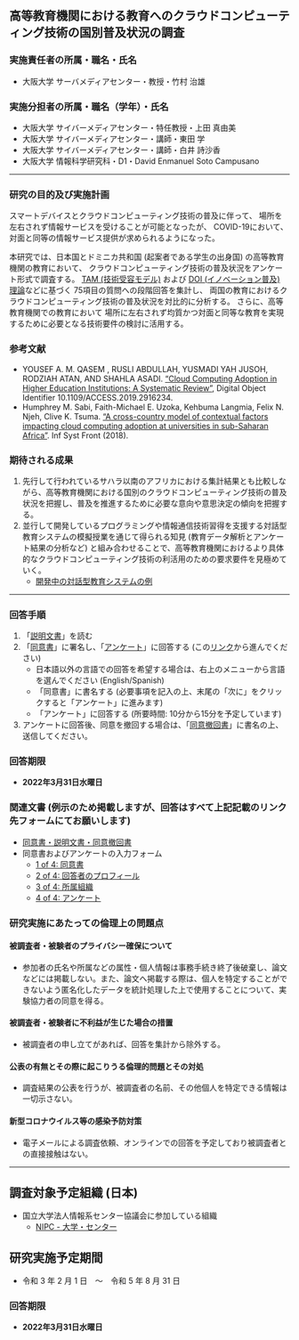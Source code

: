 ## 高等教育機関における教育へのクラウドコンピューティング技術の国別普及状況の調査

### 実施責任者の所属・職名・氏名
* 大阪大学 サーバメディアセンター・教授・竹村 治雄

### 実施分担者の所属・職名（学年）・氏名
* 大阪大学 サイバーメディアセンター・特任教授・上田 真由美 
* 大阪大学 サイバーメディアセンター・講師・東田 学 
* 大阪大学 サイバーメディアセンター・講師・白井 詩沙香 
* 大阪大学 情報科学研究科・D1・David Enmanuel Soto Campusano
---

### 研究の目的及び実施計画

スマートデバイスとクラウドコンピューティング技術の普及に伴って、
場所を左右されず情報サービスを受けることが可能となったが、
COVID-19において、対面と同等の情報サービス提供が求められるようになった。

本研究では、日本国とドミニカ共和国 (起案者である学生の出身国) の高等教育機関の教育において、
クラウドコンピューティング技術の普及状況をアンケート形式で調査する。
[TAM (技術受容モデル)](https://en.wikipedia.org/wiki/Technology_acceptance_model)
および [DOI (イノベーション普及) 理論](https://en.wikipedia.org/wiki/Diffusion_of_innovations)などに基づく
75項目の質問への段階回答を集計し、
両国の教育におけるクラウドコンピューティング技術の普及状況を対比的に分析する。
さらに、高等教育機関での教育において
場所に左右されず均質かつ対面と同等な教育を実現するために必要となる技術要件の検討に活用する。

### 参考文献

* YOUSEF A. M. QASEM , RUSLI ABDULLAH, YUSMADI YAH JUSOH, RODZIAH ATAN, AND SHAHLA ASADI. [“Cloud Computing Adoption in Higher Education Institutions: A Systematic Review”](https://link.springer.com/content/pdf/10.1007/s10586-015-0490-4.pdf), Digital Object Identifier 10.1109/ACCESS.2019.2916234. 
* Humphrey M. Sabi, Faith-Michael E. Uzoka, Kehbuma Langmia, Felix N. Njeh, Clive K. Tsuma. [“A cross-country model of contextual factors impacting cloud computing adoption at universities in sub-Saharan Africa”](https://link.springer.com/content/pdf/10.1007/s10796-017-9739-1.pdf). Inf Syst Front (2018).
 
### 期待される成果

1. 先行して行われているサハラ以南のアフリカにおける集計結果とも比較しながら、高等教育機関における国別のクラウドコンピューティング技術の普及状況を把握し、普及を推進するために必要な意向や意思決定の傾向を把握する。
2. 並行して開発しているプログラミングや情報通信技術習得を支援する対話型教育システムの模擬授業を通じて得られる知見 (教育データ解析とアンケート結果の分析など) と組み合わせることで、高等教育機関におけるより具体的なクラウドコンピューティング技術の利活用のための要求要件を見極めていく。
   * [開発中の対話型教育システムの例](http://ou-nre-test-lx.japaneast.cloudapp.azure.com:30001/catalog/)
---

### 回答手順
1. 「[説明文書]()」を読む
2. 「[同意書]()」に署名し、「[アンケート]()」に回答する (この[リンク]()から進んでください)
   * 日本語以外の言語での回答を希望する場合は、右上のメニューから言語を選んでください (English/Spanish)
   * 「同意書」に書名する (必要事項を記入の上、末尾の「次に」をクリックすると「アンケート」に進みます)
   * 「アンケート」に回答する (所要時間: 10分から15分を予定しています)
3. アンケートに回答後、同意を撤回する場合は、「[同意撤回書]()」に書名の上、送信してください。

### 回答期限
* **2022年3月31日水曜日**

### 関連文書 (例示のため掲載しますが、回答はすべて上記記載のリンク先フォームにてお願いします)
* [同意書・説明文書・同意撤回書](https://github.com/Cloudedu-Osaka/cloudedu-osaka.github.io/blob/main/questionnaire2022/ja/%E5%90%8C%E6%84%8F%E6%9B%B8%E3%83%BB%E8%AA%AC%E6%98%8E%E6%96%87%E6%9B%B8%E3%83%BB%E5%90%8C%E6%84%8F%E6%92%A4%E5%9B%9E%E6%9B%B820210114_David.pdf)
* 同意書およびアンケートの入力フォーム
  * [1 of 4: 同意書](https://github.com/Cloudedu-Osaka/cloudedu-osaka.github.io/blob/main/questionnaire2022/ja/%E6%95%99%E8%82%B2%E7%8F%BE%E5%A0%B4%E3%81%AB%E3%81%8A%E3%81%91%E3%82%8B%E3%82%AF%E3%83%A9%E3%82%A6%E3%83%88%E3%82%99%E3%82%B3%E3%83%B3%E3%83%92%E3%82%9A%E3%83%A5%E3%83%BC%E3%83%86%E3%82%A3%E3%83%B3%E3%82%AF%E3%82%99%20%E3%82%A2%E3%83%B3%E3%82%B1%E3%83%BC%E3%83%88%E8%AA%BF%E6%9F%BBV2.0%2C%201of4.pdf)
  * [2 of 4: 回答者のプロフィール](https://github.com/Cloudedu-Osaka/cloudedu-osaka.github.io/blob/main/questionnaire2022/ja/%E6%95%99%E8%82%B2%E7%8F%BE%E5%A0%B4%E3%81%AB%E3%81%8A%E3%81%91%E3%82%8B%E3%82%AF%E3%83%A9%E3%82%A6%E3%83%88%E3%82%99%E3%82%B3%E3%83%B3%E3%83%92%E3%82%9A%E3%83%A5%E3%83%BC%E3%83%86%E3%82%A3%E3%83%B3%E3%82%AF%E3%82%99%20%E3%82%A2%E3%83%B3%E3%82%B1%E3%83%BC%E3%83%88%E8%AA%BF%E6%9F%BBV2.0%2C%202of4.pdf)
  * [3 of 4: 所属組織](https://github.com/Cloudedu-Osaka/cloudedu-osaka.github.io/blob/main/questionnaire2022/ja/%E6%95%99%E8%82%B2%E7%8F%BE%E5%A0%B4%E3%81%AB%E3%81%8A%E3%81%91%E3%82%8B%E3%82%AF%E3%83%A9%E3%82%A6%E3%83%88%E3%82%99%E3%82%B3%E3%83%B3%E3%83%92%E3%82%9A%E3%83%A5%E3%83%BC%E3%83%86%E3%82%A3%E3%83%B3%E3%82%AF%E3%82%99%20%E3%82%A2%E3%83%B3%E3%82%B1%E3%83%BC%E3%83%88%E8%AA%BF%E6%9F%BBV2.0%2C%203of4.pdf)
  * [4 of 4: アンケート](https://github.com/Cloudedu-Osaka/cloudedu-osaka.github.io/blob/main/questionnaire2022/ja/%E6%95%99%E8%82%B2%E7%8F%BE%E5%A0%B4%E3%81%AB%E3%81%8A%E3%81%91%E3%82%8B%E3%82%AF%E3%83%A9%E3%82%A6%E3%83%88%E3%82%99%E3%82%B3%E3%83%B3%E3%83%92%E3%82%9A%E3%83%A5%E3%83%BC%E3%83%86%E3%82%A3%E3%83%B3%E3%82%AF%E3%82%99%20%E3%82%A2%E3%83%B3%E3%82%B1%E3%83%BC%E3%83%88%E8%AA%BF%E6%9F%BBV2.0%2C%204of4.pdf)
 
### 研究実施にあたっての倫理上の問題点 

#### 被調査者・被験者のプライバシー確保について  
* 参加者の氏名や所属などの属性・個人情報は事務手続き終了後破棄し、論文などには掲載しない。また、論文へ掲載する際は、個人を特定することができないよう匿名化したデータを統計処理した上で使用することについて、実験協力者の同意を得る。  
#### 被調査者・被験者に不利益が生じた場合の措置  
* 被調査者の申し立てがあれば、回答を集計から除外する。  
#### 公表の有無とその際に起こりうる倫理的問題とその対処  
* 調査結果の公表を行うが、被調査者の名前、その他個人を特定できる情報は一切示さない。  
#### 新型コロナウイルス等の感染予防対策
* 電子メールによる調査依頼、オンラインでの回答を予定しており被調査者との直接接触はない。
---

## 調査対象予定組織 (日本)

* 国立大学法人情報系センター協議会に参加している組織
  * [NIPC - 大学・センター](https://www.nipc.gr.jp/home/univlist)

## 研究実施予定期間 
* 令和 3 年 2 月 1 日　～　令和 5 年 8 月 31 日 
### 回答期限
* **2022年3月31日水曜日**
